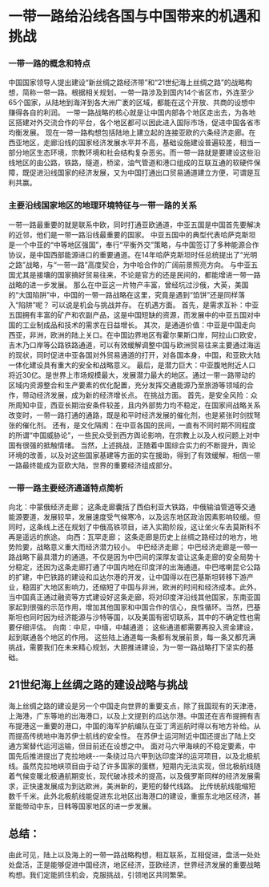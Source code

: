 # 一带一路给沿线各国与中国带来的机遇和挑战
### 一带一路的概念和特点
  中国国家领导人提出建设“新丝绸之路经济带”和“21世纪海上丝绸之路”的战略构想，简称一带一路。根据相关规划，一带一路涉及到国内14个省区市，外连至少65个国家，从陆地到海洋到各大洲广袤的区域，都能在这个开放、共商的设想中赚得各自的利润。
  一带一路战略的核心就是让中国内部各个地区走出去，为各地区搭建对外交流合作的平台，各个地区都可以因此进入国际市场，促进中国各省市均衡发展。
  现在一带一路构想包括陆地上建立起的连接亚欧的六条经济走廊。在西亚地区，走廊沿线的国家经济发展水平并不高，基础设施建设普遍较差，相当一部分地区生态环境，宗教环境和社会结构复杂恶劣。而一带一路就是要建设这些沿线地区的由公路，铁路，隧道，桥梁，油气管道和港口组成的互联互通的软硬件保障，既促进沿线国家的经济发展，又为中国打通出口贸易通道建立方便，可谓是互利共赢。
### 主要沿线国家地区的地理环境特征与一带一路的关系
  一带一路最重要的就是联系中欧，同时打通亚欧通道，中亚五国是中国首先要解决的近邻，他们是一带一路沿线最重要的国家。
  中亚五国中的典型代表哈萨克斯坦是一个中亚的“中等地区强国”，奉行“平衡外交”策略，与中国签订了多种能源合作协议，是中国西部能源进口的重要通道。在14年哈萨克斯坦时任总统提出了“光明之路”战略，与“一带一路”高度契合，为中哈合作的广阔前景照亮方向。
  与中亚五国尤其是接壤的国家搞好贸易往来，不论是官方的还是民间的，都能增进一带一路战略的进一步发展。
  那么在中亚这一片物产丰富，曾经坑过沙俄，大英，美国的“大国陷阱”中，中国的一带一路战略在这里，究竟是遇到“馅饼”还是同样落入“陷阱”呢？
  可以说是机会与挑战并存。
  在机遇方面。
  首先，是需求互补：中亚五国拥有丰富的矿产和农副产品，这是中国短缺的资源，而发展中的中亚五国对中国的工业制成品和技术的需求在日益增长。
  其次，是通道价值：中亚是中国走向西亚，非洲，欧洲的陆上关口。在中国边界地区有霍尔果斯口岸，阿拉山口欧安，吉木乃口岸等公路铁路通道，可以有效缓解调整中国与欧洲贸易往来主要通过海运的现状，同时促进中亚各国对外贸易通道的打开，对各国本身，中国，和亚欧大陆一体化建设具有重大的安全和战略意义。
  最后，是潜力巨大：中亚腹地附近人口将近30亿。是世界上市场规模最大，发展潜力最大的地区。通过一带一路带动的区域内资源整合和生产要素的优化配置，充分发挥交通能源乃至旅游等领域的合作，带动经济发展，成为新的经济增长点。
  在挑战方面。
  首先，是安全风险：众所周知中亚，西亚长期治安条件较差，且内外部势力均不稳定，在国家间战略关系改变时，一带一路打通的通路，既是和平时经济发展的催化剂，也是紧张时剑拔弩张的催化剂。
  还有，是文化隔阂：在中亚各国的民间，一直有不同时期不同程度的所谓“中国威胁论”，一些民众受到西方舆论影响，在宗教上以及人权问题上对中国有很强的抵触情绪。
  当然，上述挑战，正随着中国综合实力的不断提升，舆论环境的改善，以及对这些国家基建等方面的实在援助，得到了有效缓解，相信一带一路最终能成为亚欧大陆，世界的重要经济组成部分。
### 一带一路主要经济通道特点简析
向北：中蒙俄经济走廊；
这条走廊囊括了西伯利亚大铁路，中俄输油管道等交通能源要道，发展较早，发展速度受气候寒冷，以及远东地区政治因素影响较缓。但同时，这条线上还在规划了中俄高铁项目，进入实勘阶段，这让坐火车去莫斯科不再是遥远的旅途。
向西：瓦罕走廊；
这条走廊是历史上丝绸之路经过的地方，地势险要，战略意义重大而经济潜力较小。
     中巴经济走廊；
中巴经济走廊是一带一路战略下最具潜力的通道。不仅是因为中巴间的深厚友谊让这条走廊的安全局势十分稳定，还因为这条走廊打通了中国内地在印度洋的出海通道。中巴喀喇昆仑公路的扩建，中巴铁路的建设和瓜达尔港的开发，让中国得以在巴基斯坦转移下游产业，稳固扩大地区影响力，还缩短了中国与非洲，欧洲的时间和经济成本。此外，当中国真正通过融资等方式建设好这条走廊，将对印度洋沿线其他国家，东南亚国家起到很强的示范作用，增加其他国家和中国合作的信心，良性循环。当然，巴基斯坦也同时因为经济能源与沙特等国，以及美国有密切联系，其中的不确定性也需要仔细评估。
向南：中尼，中缅，中越通道；
这些通道都需要再投入资金建设，起到联通各个地区的作用。
这些陆上通道每一条都有发展前景，每一条又都充满挑战，需要我们在未来精心规划，大胆推进建设，为一带一路战略打下坚实的基础。
## 21世纪海上丝绸之路的建设战略与挑战
  海上丝绸之路的建设是另一个中国走向世界的重要支点，除了我国现有的天津港，上海港，广东等地的出海港口，以及上文提到的瓜达尔港。中国还在吉布提拥有吉布提港这一重要的港口，中国的海军护航编队在亚丁湾巡航时得以有地方补给。从而提高传统地中海苏伊士航线的安全性。
  在苏伊士运河附近中国还提出了陆上交通方案替代运河运输，但目前还在设想之中。
  面对马六甲海峡的不稳定要素，中国先后推进提出了克拉地峡--一条绕过马六甲到达印度洋的运河项目，以及北极航线。虽然克拉地峡项目由于动了许多国家的蛋糕，短期内无法实现，但北极航线随着气候变暖北极通航期变长，现代破冰技术的提高，以及俄罗斯同样的经济发展需求，正快速发展成为到达欧洲，美洲新的，更短的替代线路。 比传统航线能缩短数千千米。此外北极航线能促进东北地区出海港口的建设，重振东北地区经济，甚至能带动中东，日韩等国家地区的进一步发展。

## 总结：
由此可见，陆上以及海上的一带一路战略构想，相互联系，互相促进，盘活一处处处盘活，正是能够促进中国经济，地区经济，亚欧经济，世界经济发展的重要战略构想。我们定能抓住机会，克服挑战，引领地区共同繁荣。